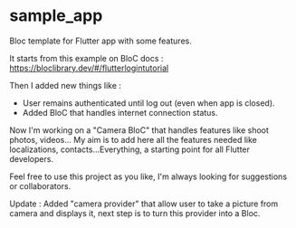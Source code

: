 # sample_app
 Bloc template for Flutter app with some features.
 
 It starts from this example on BloC docs : https://bloclibrary.dev/#/flutterlogintutorial
 
 Then I added new things like :
  -  User remains authenticated until log out (even when app is closed).
  - Added BloC that handles internet connection status.
  
  Now I'm working on a "Camera BloC" that handles features like shoot photos, videos...
  My aim is to add here all the features needed like localizations, contacts...Everything, a starting point for all Flutter developers.
 
 Feel free to use this project as you like, I'm always looking for suggestions or collaborators.
 
 Update :
 Added "camera provider" that allow user to take a picture from camera and displays it, next step is to turn this provider into a Bloc.
